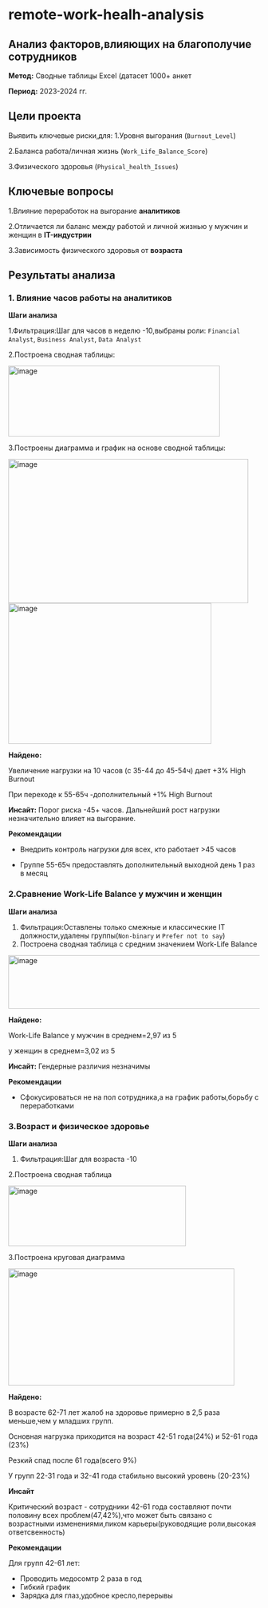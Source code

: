# remote-work-healh-analysis
## Анализ факторов,влияющих на благополучие сотрудников
**Метод:** Сводные таблицы Excel (датасет 1000+ анкет

**Период:** 2023-2024 гг.
## Цели проекта
Выявить ключевые риски,для:
1.Уровня выгорания (`Burnout_Level`)

2.Баланса работа/личная жизнь (`Work_Life_Balance_Score`)

3.Физического здоровья (`Physical_health_Issues`)

## Ключевые вопросы
1.Влияние переработок на выгорание **аналитиков**

2.Отличается ли баланс между работой и личной жизнью у мужчин и женщин в **IT-индустрии**

3.Зависимость физического здоровья от **возраста** 
## Результаты  анализа 
### 1. Влияние часов работы на аналитиков
**Шаги анализа**

1.Фильтрация:Шаг для часов в неделю -10,выбраны роли: `Financial Analyst`, `Business Analyst`, `Data Analyst` 

2.Построена сводная таблицы:

<img width="424" height="142" alt="image" src="https://github.com/user-attachments/assets/149de373-4280-4bf4-957c-f3327aaafda3" />


3.Построены диаграмма  и график на основе сводной таблицы:

<img width="481" height="289" alt="image" src="https://github.com/user-attachments/assets/f3ca0e0e-993a-4709-b09b-0cf00b7490e1" />
<img width="407" height="282" alt="image" src="https://github.com/user-attachments/assets/5a917d06-1892-4552-a342-17448534645a" />

**Найдено:**

Увеличение нагрузки на 10 часов (с 35-44 до 45-54ч) дает +3% High Burnout

При переходе к 55-65ч -дополнительный +1% High Burnout

**Инсайт:**
Порог риска -45+ часов. Дальнейший рост нагрузки незначительно влияет на выгорание.   

**Рекомендации**

- Внедрить контроль нагрузки для всех, кто работает >45 часов

- Группе 55-65ч предоставлять дополнительный выходной день 1 раз  в месяц  

### 2.Сравнение Work-Life Balance у мужчин и женщин

**Шаги анализа**

1. Фильтрация:Оставлены только смежные и классические IT должности,удалены группы(`Non-binary` и `Prefer not to say`)
2. Построена сводная таблица с средним значением Work-Life Balance
<img width="593" height="107" alt="image" src="https://github.com/user-attachments/assets/646e3fc5-7911-4965-98cf-b71ddf3a1dd2" />

**Найдено:**

Work-Life Balance у мужчин в среднем=2,97 из 5

у женщин в среднем=3,02 из 5

**Инсайт:**
Гендерные различия незначимы

**Рекомендации**

- Сфокусироваться не на пол сотрудника,а на график работы,борьбу с переработками
  
### 3.Возраст и физическое здоровье ###

**Шаги анализа**

1. Фильтрация:Шаг для возраста -10
   
2.Построена сводная таблица

<img width="356" height="121" alt="image" src="https://github.com/user-attachments/assets/436edbfa-d22c-4865-89b9-5c97281b1a14" />

3.Построена круговая диаграмма

<img width="453" height="235" alt="image" src="https://github.com/user-attachments/assets/a6ccb67b-616c-4fab-b4f0-7e1d8145f747" />


**Найдено:**

В возрасте 62-71 лет жалоб на здоровье примерно в 2,5 раза меньше,чем у младших групп.

Основная нагрузка приходится на возраст 42-51 года(24%) и 52-61 года (23%)

Резкий спад после 61 года(всего 9%)

У групп 22-31 года и 32-41 года стабильно высокий уровень (20-23%)

**Инсайт**

Критический возраст - сотрудники 42-61 года составляют почти половину всех проблем(47,42%),что может быть связано с возрастными изменениями,пиком карьеры(руководящие роли,высокая ответсвенность)

**Рекомендации**

Для групп 42-61 лет:
- Проводить медосомтр 2 раза в год
- Гибкий график
- Зарядка для глаз,удобное кресло,перерывы












